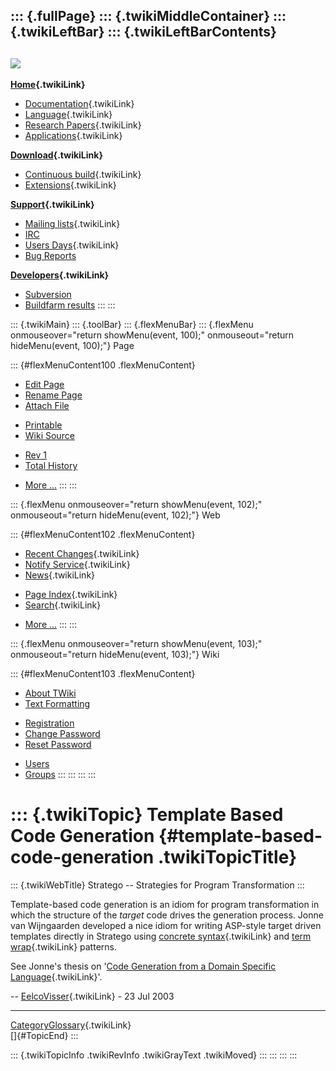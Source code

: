 ::: {.fullPage}
::: {.twikiMiddleContainer}
::: {.twikiLeftBar}
::: {.twikiLeftBarContents}
  ----------------------------------------------------------------------------------
  [![](../pub/Stratego/StrategoLogo/StrategoLogoTextlessWhite-100px.png)](WebHome)
  ----------------------------------------------------------------------------------

**[Home](WebHome){.twikiLink}**

-   [Documentation](StrategoDocumentation){.twikiLink}
-   [Language](StrategoLanguage){.twikiLink}
-   [Research Papers](StrategoPublications){.twikiLink}
-   [Applications](StrategoApplication){.twikiLink}

**[Download](StrategoDownload){.twikiLink}**

-   [Continuous build](ContinuousBuild){.twikiLink}
-   [Extensions](AdditionalPackageDownload){.twikiLink}

**[Support](StrategoSupport){.twikiLink}**

-   [Mailing lists](MailingList){.twikiLink}
-   [IRC](irc://irc.freenode.net/#stratego)
-   [Users Days](StrategoUsersDay){.twikiLink}
-   [Bug Reports](http://yellowgrass.org/project/StrategoXT)

**[Developers](StrategoDev){.twikiLink}**

-   [Subversion](https://svn.strategoxt.org/repos/StrategoXT/strategoxt/trunk)
-   [Buildfarm
    results](http://hydra.nixos.org/jobset/strategoxt/strategoxt-release/all)
:::
:::

::: {.twikiMain}
::: {.toolBar}
::: {.flexMenuBar}
::: {.flexMenu onmouseover="return showMenu(event, 100);" onmouseout="return hideMenu(event, 100);"}
Page

::: {#flexMenuContent100 .flexMenuContent}
-   [Edit
    Page](http://www.program-transformation.org/edit/Stratego/TemplateBasedCodeGeneration?t=1536825554)
-   [Rename
    Page](http://www.program-transformation.org/rename/Stratego/TemplateBasedCodeGeneration)
-   [Attach
    File](http://www.program-transformation.org/attach/Stratego/TemplateBasedCodeGeneration)

<!-- -->

-   [Printable](http://www.program-transformation.org/view/Stratego/TemplateBasedCodeGeneration?skin=print.pattern)
-   [Wiki
    Source](http://www.program-transformation.org/view/Stratego/TemplateBasedCodeGeneration?skin=text&raw=on&contenttype=text/plain)

<!-- -->

-   [Rev
    1](http://www.program-transformation.org/view/Stratego/TemplateBasedCodeGeneration?rev=1.1)
-   [Total
    History](http://www.program-transformation.org/rdiff/Stratego/TemplateBasedCodeGeneration)

<!-- -->

-   [More
    \...](http://www.program-transformation.org/oops/Stratego/TemplateBasedCodeGeneration?template=oopsmore&param1=1.1&param2=1.1)
:::
:::

::: {.flexMenu onmouseover="return showMenu(event, 102);" onmouseout="return hideMenu(event, 102);"}
Web

::: {#flexMenuContent102 .flexMenuContent}
-   [Recent Changes](WebChanges){.twikiLink}
-   [Notify Service](WebNotify){.twikiLink}
-   [News](WebNews){.twikiLink}

<!-- -->

-   [Page Index](WebIndex){.twikiLink}
-   [Search](WebSearch){.twikiLink}

<!-- -->

-   [More
    \...](http://www.program-transformation.org/oops/Stratego/TemplateBasedCodeGeneration?template=oopsmore&param1=1.1&param2=1.1)
:::
:::

::: {.flexMenu onmouseover="return showMenu(event, 103);" onmouseout="return hideMenu(event, 103);"}
Wiki

::: {#flexMenuContent103 .flexMenuContent}
-   [About
    TWiki](http://www.program-transformation.org/view/TWiki/WebHome)
-   [Text
    Formatting](http://www.program-transformation.org/view/TWiki/TextFormattingRules)

<!-- -->

-   [Registration](http://www.program-transformation.org/view/TWiki/TWikiRegistration)
-   [Change
    Password](http://www.program-transformation.org/view/TWiki/ChangePassword)
-   [Reset
    Password](http://www.program-transformation.org/view/TWiki/ResetPassword)

<!-- -->

-   [Users](http://www.program-transformation.org/view/Main/TWikiUsers)
-   [Groups](http://www.program-transformation.org/view/Main/TWikiGroups)
:::
:::
:::
:::

::: {.twikiTopic}
Template Based Code Generation {#template-based-code-generation .twikiTopicTitle}
==============================

::: {.twikiWebTitle}
Stratego \-- Strategies for Program Transformation
:::

Template-based code generation is an idiom for program transformation in
which the structure of the *target* code drives the generation process.
Jonne van Wijngaarden developed a nice idiom for writing ASP-style
target driven templates directly in Stratego using [concrete
syntax](ConcreteSyntax){.twikiLink} and [term
wrap](TermWrap){.twikiLink} patterns.

See Jonne\'s thesis on \'[Code Generation from a Domain Specific
Language](CodeGenerationFromADomainSpecificLanguage){.twikiLink}\'.

\-- [EelcoVisser](../Main/EelcoVisser){.twikiLink} - 23 Jul 2003

------------------------------------------------------------------------

[CategoryGlossary](CategoryGlossary){.twikiLink}\
[]{#TopicEnd}
:::

::: {.twikiTopicInfo .twikiRevInfo .twikiGrayText .twikiMoved}
:::
:::
:::
:::
